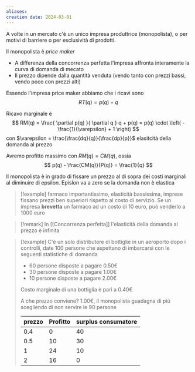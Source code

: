 ```yaml
---
aliases: 
creation date: 2024-03-01
---
```


A volte in un mercato c'è un unico impresa produttrice (monopolista), o per motivi di barriere o per esclusività di prodotti.

Il monopolista è *price maker*
- A differenza della concorrenza perfetta l'impresa affronta interamente la curva di domanda di mecato
- Il prezzo dipende dalla quantità venduta (vendo tanto con prezzi bassi, vendo poco con prezzi alti)

Essendo l'impresa price maker abbiamo che i ricavi sono
$$ RT(q) = p(q) - q $$

Ricavo marginale è
$$ RM(q) = \frac{ \partial p(q) }{ \partial q } q + p(q) = p(q) \cdot \left( - \frac{1}{\varepsilon} + 1 \right) $$
con $\varepsilon = \frac{\frac{dq}{q}}{\frac{dp}{p}}$  elasitcità della domanda al prezzo

Avremo profitto massimo con $RM(q) = CM(q)$, ossia
$$ p(q) - \frac{CM(q)}{P(q)} = \frac{1}{q} $$

Il monopolista è in grado di fissare un prezzo al di sopra dei costi marginali al diminuire di epsilon. Epislon va a zero se la domanda non è elastica

>[!example]
>farmaco importantissimo, elasticità bassissima, imprese fissano prezzi ben superiori rispetto al costo di servizio.
>Se un impresa **brevetta** un farmaco ad un costo di 10 euro, può venderlo a 1000 euro

>[!remark]
>In [[Concorrenza perfetta]] l'elasticità della domanda al prezzo è infinita


>[!example]
>C'è un solo distributore di bottiglie in un aeroporto dopo i controlli, date 100 persone che aspettano di imbarcarsi con le seguenti statistiche di domanda
>- 60 persone disposte a pagare 0.50€
>- 30 persone disposte a pagare 1.00€
>- 10 persone disposte a pagare 2.00€
>
>Costo marginale di una bottiglia è pari a 0.40€
>
>A che prezzo conviene? 1.00€, il monopolista guadagna di più scegliendo di non servire le 90 persone
>
 > | prezzo | Profitto | surplus consumatore |
 > | ------ | -------- | ------- |
 > | 0.4    | 0        | 40      |
 > | 0.5    | 10       | 30      |
 > | 1      | 24       | 10      |
 > | 2      | 16       | 0        |


